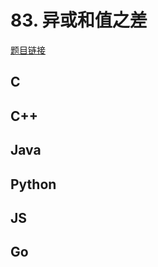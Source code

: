 # 83. 异或和值之差

[题目链接](https://kamacoder.com/problempage.php?pid=1123)

## C

## C++

## Java

## Python

## JS

## Go
